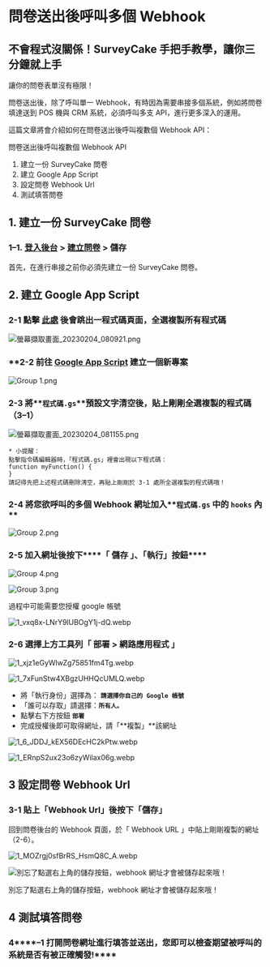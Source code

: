 # 問卷送出後呼叫多個 Webhook

## **不會程式沒關係！SurveyCake 手把手教學，讓你三分鐘就上手**

讓你的問卷表單沒有極限！

問卷送出後，除了呼叫單一 Webhook，有時因為需要串接多個系統，例如將問卷填達送到 POS 機與 CRM 系統，必須呼叫多支 API，進行更多深入的運用。

這篇文章將會介紹如何在問卷送出後呼叫複數個 Webhook API：

問卷送出後呼叫複數個 Webhook API

1. 建立一份 SurveyCake 問卷
2. 建立 Google App Script
3. 設定問卷 Webhook Url
4. 測試填答問卷

## 1. 建立一份 SurveyCake 問卷

### **1–1. [登入後台](http://bit.ly/2VUOcE8) > [建立問卷](https://blog.surveycake.com/%E5%A6%82%E4%BD%95%E5%A5%97%E7%94%A8-surveycake-%E5%95%8F%E5%8D%B7%E7%AF%84%E6%9C%AC-%E4%B8%80%E9%8D%B5%E5%BB%BA%E7%AB%8B%E5%AE%8C%E6%95%B4%E5%95%8F%E5%8D%B7%E8%A1%A8%E5%96%AE-e97a2ab90adf) > 儲存**

首先，在進行串接之前你必須先建立一份 SurveyCake 問卷。

## 2. 建立 Google App Script

### 2-1 點擊 [此處](https://raw.githubusercontent.com/orientalist/surveycakeHookSwitcher/main/index.js) ****後會跳出一程式碼頁面，全選複製所有程式碼****

![螢幕擷取畫面_20230204_080921.png](%E5%95%8F%E5%8D%B7%E9%80%81%E5%87%BA%E5%BE%8C%E5%91%BC%E5%8F%AB%E5%A4%9A%E5%80%8B%20Webhook%208b130db62f46428487224d4ec601b233/%25E8%259E%25A2%25E5%25B9%2595%25E6%2593%25B7%25E5%258F%2596%25E7%2595%25AB%25E9%259D%25A2_20230204_080921.png)

### ****2-2 前往 [Google App Script](https://script.google.com/home) 建立一個新專案**

![Group 1.png](%E5%95%8F%E5%8D%B7%E9%80%81%E5%87%BA%E5%BE%8C%E5%91%BC%E5%8F%AB%E5%A4%9A%E5%80%8B%20Webhook%208b130db62f46428487224d4ec601b233/Group_1.png)

### 2-3 將**`程式碼.gs`**預設文字清空後，**貼上**剛剛全選複製的程式碼（3–1）

![螢幕擷取畫面_20230204_081155.png](%E5%95%8F%E5%8D%B7%E9%80%81%E5%87%BA%E5%BE%8C%E5%91%BC%E5%8F%AB%E5%A4%9A%E5%80%8B%20Webhook%208b130db62f46428487224d4ec601b233/%25E8%259E%25A2%25E5%25B9%2595%25E6%2593%25B7%25E5%258F%2596%25E7%2595%25AB%25E9%259D%25A2_20230204_081155.png)

```
* 小提醒：
點擊指令碼編輯器時，「程式碼.gs」裡會出現以下程式碼：
function myFunction() {
}
請記得先把上述程式碼刪除清空，再貼上剛剛於 3-1 處所全選複製的程式碼哦！
```

### 2-4 將您欲呼叫的多個 Webhook 網址加入**`程式碼.gs` 中的 `hooks` 內**

![Group 2.png](%E5%95%8F%E5%8D%B7%E9%80%81%E5%87%BA%E5%BE%8C%E5%91%BC%E5%8F%AB%E5%A4%9A%E5%80%8B%20Webhook%208b130db62f46428487224d4ec601b233/Group_2.png)

### 2-5 加入網址後按下****「 儲存 」、「執行」按鈕****

![Group 4.png](%E5%95%8F%E5%8D%B7%E9%80%81%E5%87%BA%E5%BE%8C%E5%91%BC%E5%8F%AB%E5%A4%9A%E5%80%8B%20Webhook%208b130db62f46428487224d4ec601b233/Group_4.png)

![Group 3.png](%E5%95%8F%E5%8D%B7%E9%80%81%E5%87%BA%E5%BE%8C%E5%91%BC%E5%8F%AB%E5%A4%9A%E5%80%8B%20Webhook%208b130db62f46428487224d4ec601b233/Group_3.png)

過程中可能需要您授權 google 帳號

![1_vxq8x-LNrY9lUBOgY1j-dQ.webp](%E5%95%8F%E5%8D%B7%E9%80%81%E5%87%BA%E5%BE%8C%E5%91%BC%E5%8F%AB%E5%A4%9A%E5%80%8B%20Webhook%208b130db62f46428487224d4ec601b233/1_vxq8x-LNrY9lUBOgY1j-dQ.webp)

### 2-6 ****選擇上方工具列「 部署 > 網路應用程式 」****

![1_xjz1eGyWlwZg75851fm4Tg.webp](%E5%95%8F%E5%8D%B7%E9%80%81%E5%87%BA%E5%BE%8C%E5%91%BC%E5%8F%AB%E5%A4%9A%E5%80%8B%20Webhook%208b130db62f46428487224d4ec601b233/1_xjz1eGyWlwZg75851fm4Tg.webp)

![1_7xFunStw4XBgzUHHQcUMLQ.webp](%E5%95%8F%E5%8D%B7%E9%80%81%E5%87%BA%E5%BE%8C%E5%91%BC%E5%8F%AB%E5%A4%9A%E5%80%8B%20Webhook%208b130db62f46428487224d4ec601b233/1_7xFunStw4XBgzUHHQcUMLQ.webp)

- 將「執行身份」選擇為： **`請選擇你自己的 Google 帳號`**
- 「誰可以存取」請選擇：**`所有人。`**
- 點擊右下方按鈕 **`部署`**
- 完成授權後即可取得網址，請「**複製」**該網址

![1_6_JDDJ_kEX56DEcHC2kPtw.webp](%E5%95%8F%E5%8D%B7%E9%80%81%E5%87%BA%E5%BE%8C%E5%91%BC%E5%8F%AB%E5%A4%9A%E5%80%8B%20Webhook%208b130db62f46428487224d4ec601b233/1_6_JDDJ_kEX56DEcHC2kPtw.webp)

![1_ERnpS2ux23o6zyWilax06g.webp](%E5%95%8F%E5%8D%B7%E9%80%81%E5%87%BA%E5%BE%8C%E5%91%BC%E5%8F%AB%E5%A4%9A%E5%80%8B%20Webhook%208b130db62f46428487224d4ec601b233/1_ERnpS2ux23o6zyWilax06g.webp)

## 3 設定問卷 Webhook Url

### 3-1 ****貼上「Webhook Url」後按下「儲存」****

回到問卷後台的 Webhook 頁面，於「 Webhook URL 」中貼上剛剛複製的網址（2-6）。

![1_MOZrgj0sfBrRS_HsmQ8C_A.webp](%E5%95%8F%E5%8D%B7%E9%80%81%E5%87%BA%E5%BE%8C%E5%91%BC%E5%8F%AB%E5%A4%9A%E5%80%8B%20Webhook%208b130db62f46428487224d4ec601b233/1_MOZrgj0sfBrRS_HsmQ8C_A.webp)

![別忘了點選右上角的儲存按鈕，webhook 網址才會被儲存起來哦！](%E5%95%8F%E5%8D%B7%E9%80%81%E5%87%BA%E5%BE%8C%E5%91%BC%E5%8F%AB%E5%A4%9A%E5%80%8B%20Webhook%208b130db62f46428487224d4ec601b233/1_TuobMxtAiiLqj2ekdiFLRw.webp)

別忘了點選右上角的儲存按鈕，webhook 網址才會被儲存起來哦！

## 4 測試填答問卷

### 4****–1 打開問卷網址進行填答並送出，您即可以檢查期望被呼叫的系統是否有被正確觸發!****